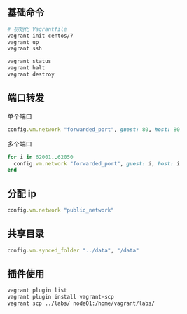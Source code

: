 ## 基础命令
```sh
# 初始化 Vagrantfile
vagrant init centos/7
vagrant up
vagrant ssh

vagrant status
vagrant halt
vagrant destroy
```

## 端口转发
单个端口
```ruby
config.vm.network "forwarded_port", guest: 80, host: 80
```
多个端口
```ruby
for i in 62001..62050
  config.vm.network "forwarded_port", guest: i, host: i
end
```

## 分配 ip
```ruby
config.vm.network "public_network"
```

## 共享目录
```ruby
config.vm.synced_folder "../data", "/data"
```

## 插件使用
```sh
vagrant plugin list
vagrant plugin install vagrant-scp
vagrant scp ../labs/ node01:/home/vagrant/labs/
```